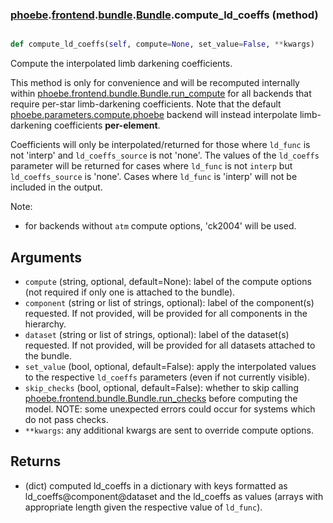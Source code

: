 ### [phoebe](phoebe.md).[frontend](phoebe.frontend.md).[bundle](phoebe.frontend.bundle.md).[Bundle](phoebe.frontend.bundle.Bundle.md).compute_ld_coeffs (method)


```py

def compute_ld_coeffs(self, compute=None, set_value=False, **kwargs)

```



Compute the interpolated limb darkening coefficients.

This method is only for convenience and will be recomputed internally
within [phoebe.frontend.bundle.Bundle.run_compute](phoebe.frontend.bundle.Bundle.run_compute.md) for all backends
that require per-star limb-darkening coefficients.  Note that the default
[phoebe.parameters.compute.phoebe](phoebe.parameters.compute.phoebe.md) backend will instead interpolate
limb-darkening coefficients **per-element**.

Coefficients will only be interpolated/returned for those where `ld_func`
is not 'interp' and `ld_coeffs_source` is not 'none'.  The values of
the `ld_coeffs` parameter will be returned for cases where `ld_func` is
not `interp` but `ld_coeffs_source` is 'none'.  Cases where `ld_func` is
'interp' will not be included in the output.

Note:
* for backends without `atm` compute options, 'ck2004' will be used.

Arguments
------------
* `compute` (string, optional, default=None): label of the compute
    options (not required if only one is attached to the bundle).
* `component` (string or list of strings, optional): label of the
    component(s) requested. If not provided, will be provided for all
    components in the hierarchy.
* `dataset` (string or list of strings, optional): label of the
    dataset(s) requested.  If not provided, will be provided for all
    datasets attached to the bundle.
* `set_value` (bool, optional, default=False): apply the interpolated
    values to the respective `ld_coeffs` parameters (even if not
    currently visible).
* `skip_checks` (bool, optional, default=False): whether to skip calling
    [phoebe.frontend.bundle.Bundle.run_checks](phoebe.frontend.bundle.Bundle.run_checks.md) before computing the model.
    NOTE: some unexpected errors could occur for systems which do not
    pass checks.
* `**kwargs`: any additional kwargs are sent to override compute options.

Returns
----------
* (dict) computed ld_coeffs in a dictionary with keys formatted as
    ld_coeffs@component@dataset and the ld_coeffs as values (arrays with
    appropriate length given the respective value of `ld_func`).

